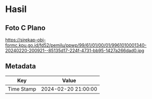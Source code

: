 # Hasil

## Foto C Plano

https://sirekap-obj-formc.kpu.go.id/fd52/pemilu/ppwp/99/61/01/00/01/9961010001340-20240220-200921--85135d17-224f-4731-bb95-1427a266dad0.jpg


## Metadata

| Key        | Value               |
| ---------- | ------------------- |
| Time Stamp | 2024-02-20 21:00:00 |



